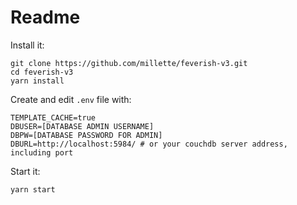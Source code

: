 # Readme

Install it:
```
git clone https://github.com/millette/feverish-v3.git
cd feverish-v3
yarn install
```

Create and edit ```.env``` file with:
```
TEMPLATE_CACHE=true
DBUSER=[DATABASE ADMIN USERNAME]
DBPW=[DATABASE PASSWORD FOR ADMIN]
DBURL=http://localhost:5984/ # or your couchdb server address, including port
```

Start it:
```
yarn start
```
